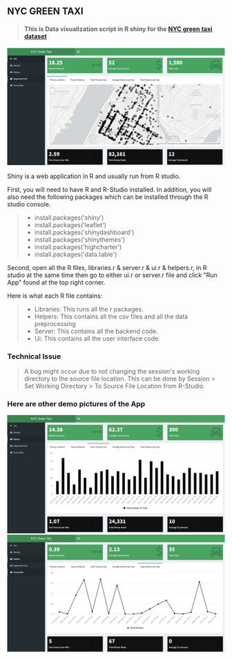 ## NYC GREEN TAXI 
> #### This is Data visualization script in R shiny for the [NYC green taxi dataset](http://www.nyc.gov/html/tlc/html/about/trip_record_data.shtml)
![](./pics/one.png)

Shiny is a web application in R and usually run from R studio.
 
First, you will need to have R and R-Studio installed. In addition, you will also need the following packages which can be installed through the R studio console.
> -  install.packages('shiny')
> - install.packages('leaflet')
> - install.packages('shinydashboard')  
> - install.packages('shinythemes')
> - install.packages('highcharter')
> - install.packages('data.table')

Second, open all the R files, libraries.r & server.r & ui.r & helpers.r, in R studio at the same time then go to either ui.r or server.r file and click "Run App" found at the top right corner.

Here is what each R file contains:
> -  Libraries: This runs all the r packages.
> - Helpers: This contains all the csv files and all the data preprocessing
> -  Server: This contains all the backend code.
> -  Ui: This contains all the user interface code.

### Technical Issue
> A bug might occur due to not changing the session's working directory to the source file location. This can be done by Session > Set Working Directory > To Source File Location from R-Studio.

### Here are other demo pictures of the App
![](./pics/two.png)
![](./pics/three.png)


 
